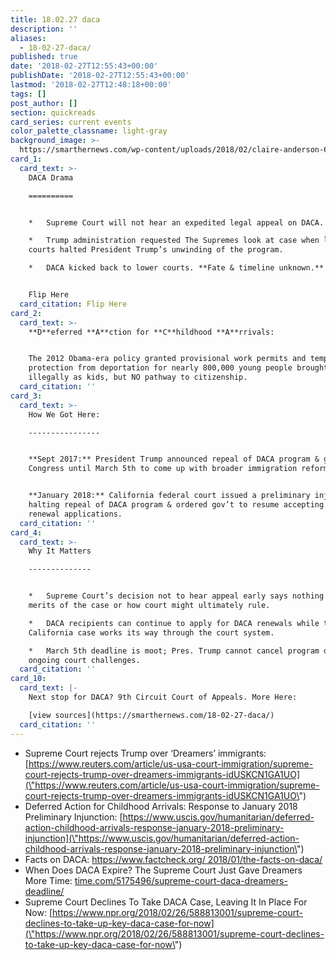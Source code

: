 ```yaml
---
title: 18.02.27 daca
description: ''
aliases:
  - 18-02-27-daca/
published: true
date: '2018-02-27T12:55:43+00:00'
publishDate: '2018-02-27T12:55:43+00:00'
lastmod: '2018-02-27T12:48:18+00:00'
tags: []
post_author: []
section: quickreads
card_series: current events
color_palette_classname: light-gray
background_image: >-
  https://smarthernews.com/wp-content/uploads/2018/02/claire-anderson-60670-unsplash-360x360.jpg
card_1:
  card_text: >-
    DACA Drama

    ==========


    *   Supreme Court will not hear an expedited legal appeal on DACA.

    *   Trump administration requested The Supremes look at case when lower
    courts halted President Trump’s unwinding of the program.

    *   DACA kicked back to lower courts. **Fate & timeline unknown.**


    Flip Here
  card_citation: Flip Here
card_2:
  card_text: >-
    **D**eferred **A**ction for **C**hildhood **A**rrivals:


    The 2012 Obama-era policy granted provisional work permits and temporary
    protection from deportation for nearly 800,000 young people brought to U.S.
    illegally as kids, but NO pathway to citizenship.
  card_citation: ''
card_3:
  card_text: >-
    How We Got Here:

    ----------------


    **Sept 2017:** President Trump announced repeal of DACA program & gave
    Congress until March 5th to come up with broader immigration reform.


    **January 2018:** California federal court issued a preliminary injunction
    halting repeal of DACA program & ordered gov’t to resume accepting DACA
    renewal applications.
  card_citation: ''
card_4:
  card_text: >-
    Why It Matters

    --------------


    *   Supreme Court’s decision not to hear appeal early says nothing about the
    merits of the case or how court might ultimately rule.

    *   DACA recipients can continue to apply for DACA renewals while the
    California case works its way through the court system.

    *   March 5th deadline is moot; Pres. Trump cannot cancel program during
    ongoing court challenges.
  card_citation: ''
card_10:
  card_text: |-
    Next stop for DACA? 9th Circuit Court of Appeals. More Here:

    [view sources](https://smarthernews.com/18-02-27-daca/)
  card_citation: ''
---
```

*   Supreme Court rejects Trump over ‘Dreamers’ immigrants: [https://www.reuters.com/article/us-usa-court-immigration/supreme-court-rejects-trump-over-dreamers-immigrants-idUSKCN1GA1UO](\"https://www.reuters.com/article/us-usa-court-immigration/supreme-court-rejects-trump-over-dreamers-immigrants-idUSKCN1GA1UO\")
*   Deferred Action for Childhood Arrivals: Response to January 2018 Preliminary Injunction: [https://www.uscis.gov/humanitarian/deferred-action-childhood-arrivals-response-january-2018-preliminary-injunction](\"https://www.uscis.gov/humanitarian/deferred-action-childhood-arrivals-response-january-2018-preliminary-injunction\")
*   Facts on DACA: [https://www.factcheck.org/ 2018/01/the-facts-on-daca/](\"https://www.factcheck.org/)
*   When Does DACA Expire? The Supreme Court Just Gave Dreamers More Time: [time.com/5175496/supreme-court-daca-dreamers-deadline/](\"http://time.com/5175496/supreme-court-daca-dreamers-deadline/\")
*   Supreme Court Declines To Take DACA Case, Leaving It In Place For Now: [https://www.npr.org/2018/02/26/588813001/supreme-court-declines-to-take-up-key-daca-case-for-now](\"https://www.npr.org/2018/02/26/588813001/supreme-court-declines-to-take-up-key-daca-case-for-now\")